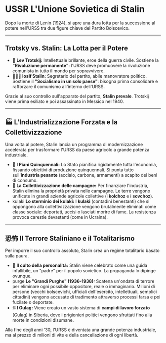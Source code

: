 #  USSR️ L'Unione Sovietica di Stalin

Dopo la morte di Lenin (1924), si apre una dura lotta per la successione al potere nell'URSS tra due figure chiave del Partito Bolscevico.

---

##  Trotsky vs. Stalin: La Lotta per il Potere

*   🦁 **Lev Trotskij:** Intellettuale brillante, eroe della guerra civile. Sostiene la **"Rivoluzione permanente"**: l'URSS deve promuovere la rivoluzione comunista in tutto il mondo per sopravvivere.
*   👨🏻‍🦳 **Iosif Stalin:** Segretario del partito, abile manovratore politico. Sostiene il **"Socialismo in un solo paese"**: bisogna prima consolidare e rafforzare il comunismo all'interno dell'URSS.

Grazie al suo controllo sull'apparato del partito, **Stalin prevale**. Trotskij viene prima esiliato e poi assassinato in Messico nel 1940.

---

## 🏭 L'Industrializzazione Forzata e la Collettivizzazione

Una volta al potere, Stalin lancia un programma di modernizzazione accelerata per trasformare l'URSS da paese agricolo a grande potenza industriale.
*   📜 **I Piani Quinquennali:** Lo Stato pianifica rigidamente tutta l'economia, fissando obiettivi di produzione quinquennali. Si punta tutto sull'**industria pesante** (acciaio, carbone, armamenti) a scapito dei beni di consumo.
*   🌾 **La Collettivizzazione delle campagne:** Per finanziare l'industria, Stalin elimina la proprietà privata nelle campagne. Le terre vengono unificate in grandi aziende agricole collettive (i **kolchoz** e i **sovchoz**).
*   kulaki **Lo sterminio dei kulaki:** I **kulaki** (contadini benestanti) che si oppongono alla collettivizzazione vengono brutalmente eliminati come classe sociale: deportati, uccisi o lasciati morire di fame. La resistenza provoca carestie devastanti (come in Ucraina).

---

## 恐怖 Il Terrore Staliniano e il Totalitarismo

Per imporre il suo controllo assoluto, Stalin crea un regime totalitario basato sulla paura.
*   👤 **Il culto della personalità:** Stalin viene celebrato come una guida infallibile, un "padre" per il popolo sovietico. La propaganda lo dipinge ovunque.
*   purge **Le "Grandi Purghe" (1936-1938):** Scatena un'ondata di terrore per eliminare ogni possibile oppositore, reale o immaginario. Milioni di persone (vecchi bolscevichi, ufficiali dell'esercito, intellettuali, semplici cittadini) vengono accusate di tradimento attraverso processi farsa e poi fucilate o deportate.
*   ⛓️ **I Gulag:** Viene creato un vasto sistema di **campi di lavoro forzato** (Gulag) in Siberia, dove i prigionieri politici vengono sfruttati fino alla morte in condizioni disumane.

Alla fine degli anni '30, l'URSS è diventata una grande potenza industriale, ma al prezzo di milioni di vite e della cancellazione di ogni libertà.
